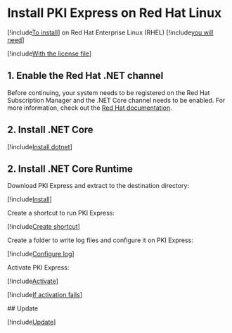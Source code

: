 ﻿# Install PKI Express on Red Hat Linux

[!include[To install](includes/intro-prefix.md)] on Red Hat Enterprise Linux (RHEL) [!include[you will need](includes/intro-suffix.md)]

[!include[With the license file](includes/prereqs-reminder.md)]

## 1. Enable the Red Hat .NET channel

Before continuing, your system needs to be registered on the Red Hat Subscription Manager and the .NET Core channel needs to be enabled.
For more information, check out the [Red Hat documentation](https://access.redhat.com/documentation/en-us/net_core/2.0/html/getting_started_guide/gs_install_dotnet#install_register_rehel).

## 2. Install .NET Core

[!include[Install dotnet](../../../../includes/pki-express/redhat/install-dotnet.md)]

## 2. Install .NET Core Runtime

Download PKI Express and extract to the destination directory:

[!include[Install](../../../../includes/pki-express/linux/install-curl.md)]

Create a shortcut to run PKI Express:

[!include[Create shortcut](../../../../includes/pki-express/redhat/create-shortcut.md)]

Create a folder to write log files and configure it on PKI Express:

[!include[Configure log](../../../../includes/pki-express/linux/config-log.md)]

Activate PKI Express:

[!include[Activate](../../../../includes/pki-express/linux/activate.md)]

[!include[If activation fails](includes/manual-activation.md)]

<a name="update" />
## Update

[!include[Update](includes/update-curl.md)]
